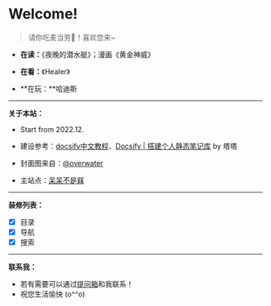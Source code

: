 # Welcome!<!-- {docsify-ignore} -->

> 请你吃麦当劳🍔！喜欢您来~

- **在读：**《夜晚的潜水艇》；漫画《黄金神威》

- **在看：**《Healer》

- **在玩：**哈迪斯

---

**关于本站：**

- Start from 2022.12.

- 建设参考：[docsify中文教程](https://docsify.js.org/#/zh-cn/)、[Docsify | 搭建个人静态笔记库](https://mantyke.icu/posts/2021/docsify-build/) by 塔塔

- 封面图来自：[@overwater](https://weibo.com/u/1646592141)

- 主站点：[呆呆不是槑](https://graugris.icu/)

---

**装修列表：**
- [x] 目录
- [x] 导航
- [x] 搜索

---

**联系我：**
- 若有需要可以通过[提问箱](https://box.n3ko.co/_/clear0804)和我联系！
- 祝您生活愉快 (o^^o)

